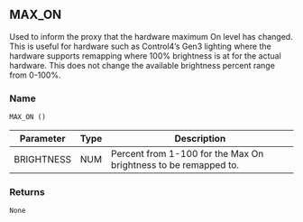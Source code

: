 ## MAX\_ON

Used to inform the proxy that the hardware maximum On level has changed.  This is useful for hardware such as Control4’s Gen3 lighting where the hardware supports remapping where 100% brightness is at for the actual hardware.  This does not change the available brightness percent range from 0-100%.

### Name

`MAX_ON ()`



| Parameter  | Type | Description                                                     |
| ---------- | ---- | --------------------------------------------------------------- |
| BRIGHTNESS | NUM  | Percent from 1-100 for the Max On brightness to be remapped to. |


### Returns

`None`